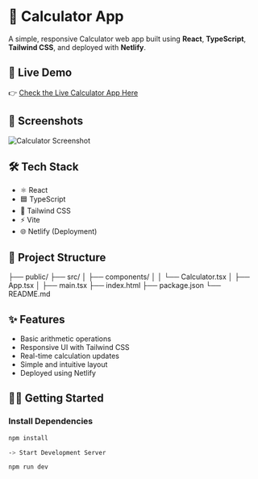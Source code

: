 # 🧮 Calculator App

A simple, responsive Calculator web app built using **React**, **TypeScript**, **Tailwind CSS**, and deployed with **Netlify**.

## 🚀 Live Demo

👉 [Check the Live Calculator App Here](https://your-netlify-link.netlify.app)

## 📸 Screenshots

![Calculator Screenshot](./public/screenshot.png) <!-- Add a real screenshot and path -->

## 🛠 Tech Stack

- ⚛️ React
- 🟦 TypeScript
- 🎨 Tailwind CSS
- ⚡ Vite
- 🌐 Netlify (Deployment)

## 📂 Project Structure

├── public/
├── src/
│ ├── components/
│ │ └── Calculator.tsx
│ ├── App.tsx
│ ├── main.tsx
├── index.html
├── package.json
└── README.md


## ✨ Features

- Basic arithmetic operations
- Responsive UI with Tailwind CSS
- Real-time calculation updates
- Simple and intuitive layout
- Deployed using Netlify

## 🧑‍💻 Getting Started

### Install Dependencies

```bash
npm install

-> Start Development Server

npm run dev
